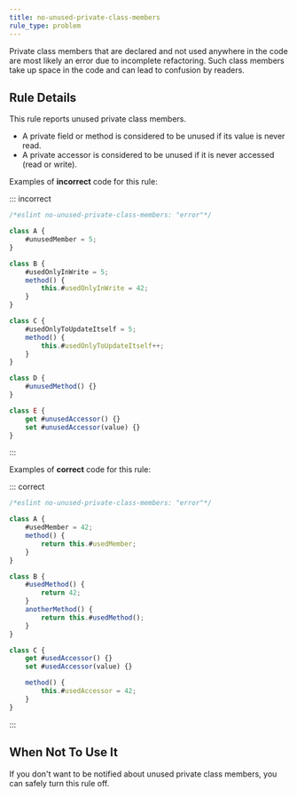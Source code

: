 ```yaml
---
title: no-unused-private-class-members
rule_type: problem
---
```


Private class members that are declared and not used anywhere in the code are most likely an error due to incomplete refactoring. Such class members take up space in the code and can lead to confusion by readers.

## Rule Details

This rule reports unused private class members.

* A private field or method is considered to be unused if its value is never read.
* A private accessor is considered to be unused if it is never accessed (read or write).

Examples of **incorrect** code for this rule:

::: incorrect

```js
/*eslint no-unused-private-class-members: "error"*/

class A {
    #unusedMember = 5;
}

class B {
    #usedOnlyInWrite = 5;
    method() {
        this.#usedOnlyInWrite = 42;
    }
}

class C {
    #usedOnlyToUpdateItself = 5;
    method() {
        this.#usedOnlyToUpdateItself++;
    }
}

class D {
    #unusedMethod() {}
}

class E {
    get #unusedAccessor() {}
    set #unusedAccessor(value) {}
}
```

:::

Examples of **correct** code for this rule:

::: correct

```js
/*eslint no-unused-private-class-members: "error"*/

class A {
    #usedMember = 42;
    method() {
        return this.#usedMember;
    }
}

class B {
    #usedMethod() {
        return 42;
    }
    anotherMethod() {
        return this.#usedMethod();
    }
}

class C {
    get #usedAccessor() {}
    set #usedAccessor(value) {}

    method() {
        this.#usedAccessor = 42;
    }
}
```

:::

## When Not To Use It

If you don't want to be notified about unused private class members, you can safely turn this rule off.
